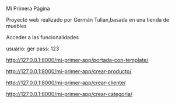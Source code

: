  Mi Primera Página

Proyecto web realizado por Germán Tulian,basada en una tienda de muebles 

Acceder a las funcionalidades 

usuario: ger 
pass:    123


http://127.0.0.1:8000/mi-primer-app/portada-con-template/

http://127.0.0.1:8000/mi-primer-app/crear-producto/

http://127.0.0.1:8000/mi-primer-app/crear-cliente/

http://127.0.0.1:8000/mi-primer-app/crear-categoria/

